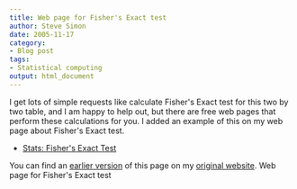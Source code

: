 ```yaml
---
title: Web page for Fisher's Exact test
author: Steve Simon
date: 2005-11-17
category:
- Blog post
tags:
- Statistical computing
output: html_document
---
```

I get lots of simple requests like calculate Fisher\'s Exact test for
this two by two table, and I am happy to help out, but there are free
web pages that perform these calculations for you. I added an example of
this on my web page about Fisher\'s Exact test.

-   [Stats: Fisher\'s Exact Test](../ask/fishers.asp)

You can find an [earlier version](http://www.pmean.com/05/FishersExact.html) of this page on my [original website](http://www.pmean.com/original_site.html). Web page for Fisher's Exact test

